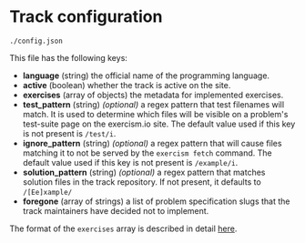 # Track configuration

```
./config.json
```

This file has the following keys:

* **language** (string) the official name of the programming language.
* **active** (boolean) whether the track is active on the site.
* **exercises** (array of objects) the metadata for implemented exercises.
* **test_pattern** (string) _(optional)_ a regex pattern that test filenames will match. It is used to determine which files will be visible on a problem's test-suite page on the exercism.io site. The default value used if this key is not present is `/test/i`.
* **ignore_pattern** (string) _(optional)_ a regex pattern that will cause files matching it to not be served by the `exercism fetch` command. The default value used if this key is not present is `/example/i`.
* **solution_pattern** (string) _(optional)_ a regex pattern that matches solution files in the track repository. If not present, it defaults to `/[Ee]xample/`
* **foregone** (array of strings) a list of problem specification slugs that the track maintainers have decided not to implement.

The format of the `exercises` array is described in detail [here](/language-tracks/configuration/track.md).
